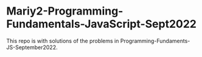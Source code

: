 # Mariy2-Programming-Fundamentals-JavaScript-Sept2022
This repo is with solutions of the problems in Programming-Fundaments-JS-September2022.
